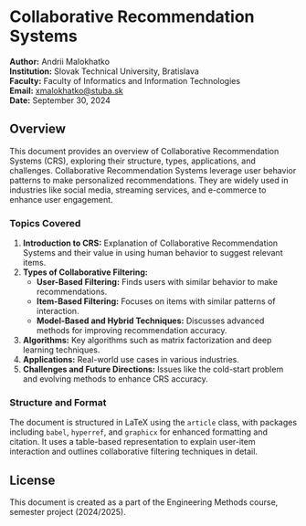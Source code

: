 # Collaborative Recommendation Systems

**Author:** Andrii Malokhatko  
**Institution:** Slovak Technical University, Bratislava  
**Faculty:** Faculty of Informatics and Information Technologies  
**Email:** xmalokhatko@stuba.sk  
**Date:** September 30, 2024  

## Overview

This document provides an overview of Collaborative Recommendation Systems (CRS), exploring their structure, types, applications, and challenges. Collaborative Recommendation Systems leverage user behavior patterns to make personalized recommendations. They are widely used in industries like social media, streaming services, and e-commerce to enhance user engagement.

### Topics Covered

1. **Introduction to CRS:** Explanation of Collaborative Recommendation Systems and their value in using human behavior to suggest relevant items.
2. **Types of Collaborative Filtering:**
   - **User-Based Filtering:** Finds users with similar behavior to make recommendations.
   - **Item-Based Filtering:** Focuses on items with similar patterns of interaction.
   - **Model-Based and Hybrid Techniques:** Discusses advanced methods for improving recommendation accuracy.
3. **Algorithms:** Key algorithms such as matrix factorization and deep learning techniques.
4. **Applications:** Real-world use cases in various industries.
5. **Challenges and Future Directions:** Issues like the cold-start problem and evolving methods to enhance CRS accuracy.

### Structure and Format

The document is structured in LaTeX using the `article` class, with packages including `babel`, `hyperref`, and `graphicx` for enhanced formatting and citation. It uses a table-based representation to explain user-item interaction and outlines collaborative filtering techniques in detail.

## License

This document is created as a part of the Engineering Methods course, semester project (2024/2025).
